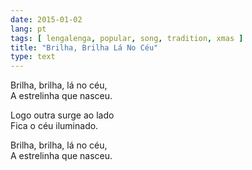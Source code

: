 ```yaml
---
date: 2015-01-02
lang: pt
tags: [ lengalenga, popular, song, tradition, xmas ]
title: "Brilha, Brilha Lá No Céu"
type: text
---
```


Brilha, brilha, lá no céu,\
A estrelinha que nasceu.

Logo outra surge ao lado\
Fica o céu iluminado.

Brilha, brilha, lá no céu,\
A estrelinha que nasceu.


